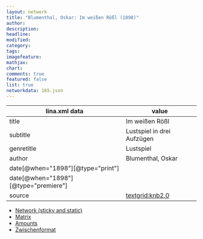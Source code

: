 ```yaml
---
layout: network
title: "Blumenthal, Oskar: Im weißen Rößl (1898)"
author:
description:
headline:
modified:
category:
tags:
imagefeature: 
mathjax: 
chart: 
comments: true
featured: false
list: true
networkdata: 165.json
---
```

lina.xml data  | value
------------- | -------------
title|Im weißen Rößl
subtitle|Lustspiel in drei Aufzügen
genretitle|Lustspiel
author|Blumenthal, Oskar
date[@when="1898"][@type="print"]|
date[@when="1898"][@type="premiere"]|
source|[textgrid:knb2.0](https://textgridlab.org/1.0/tgcrud-public/rest/textgrid:knb2.0/data)



* [Network (sticky and static)](/linas/network165)
* [Matrix](/linas/matrix165)
* [Amounts](/linas/amount165)
* [Zwischenformat](/linas/lina165 )
